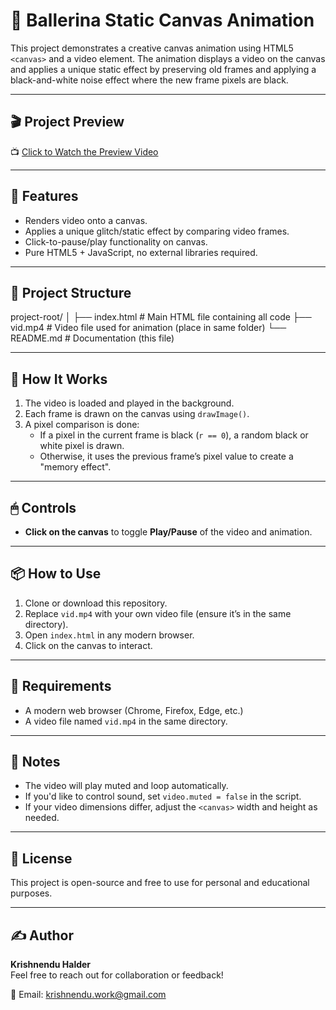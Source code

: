 # 🎥 Ballerina Static Canvas Animation

This project demonstrates a creative canvas animation using HTML5 `<canvas>` and a video element. The animation displays a video on the canvas and applies a unique static effect by preserving old frames and applying a black-and-white noise effect where the new frame pixels are black.

---
## 🎬 Project Preview

📺 [Click to Watch the Preview Video](https://drive.google.com/file/d/1voGv5yus2lkEmtNWyl9G1dK9YMUsOSHh/view?usp=drive_link)


---

## 🚀 Features

- Renders video onto a canvas.
- Applies a unique glitch/static effect by comparing video frames.
- Click-to-pause/play functionality on canvas.
- Pure HTML5 + JavaScript, no external libraries required.

---

## 📂 Project Structure

project-root/ │ 
├── index.html # Main HTML file containing all code
├── vid.mp4 # Video file used for animation (place in same folder)
└── README.md # Documentation (this file)


---

## 📸 How It Works

1. The video is loaded and played in the background.
2. Each frame is drawn on the canvas using `drawImage()`.
3. A pixel comparison is done:
   - If a pixel in the current frame is black (`r == 0`), a random black or white pixel is drawn.
   - Otherwise, it uses the previous frame’s pixel value to create a "memory effect".

---

## 🖱 Controls

- **Click on the canvas** to toggle **Play/Pause** of the video and animation.

---

## 📦 How to Use

1. Clone or download this repository.
2. Replace `vid.mp4` with your own video file (ensure it’s in the same directory).
3. Open `index.html` in any modern browser.
4. Click on the canvas to interact.

---

## 🔧 Requirements

- A modern web browser (Chrome, Firefox, Edge, etc.)
- A video file named `vid.mp4` in the same directory.

---

## 📌 Notes

- The video will play muted and loop automatically.
- If you'd like to control sound, set `video.muted = false` in the script.
- If your video dimensions differ, adjust the `<canvas>` width and height as needed.

---

## 📄 License

This project is open-source and free to use for personal and educational purposes.

---

## ✍️ Author

**Krishnendu Halder**  
Feel free to reach out for collaboration or feedback!

📧 Email: krishnendu.work@gmail.com
